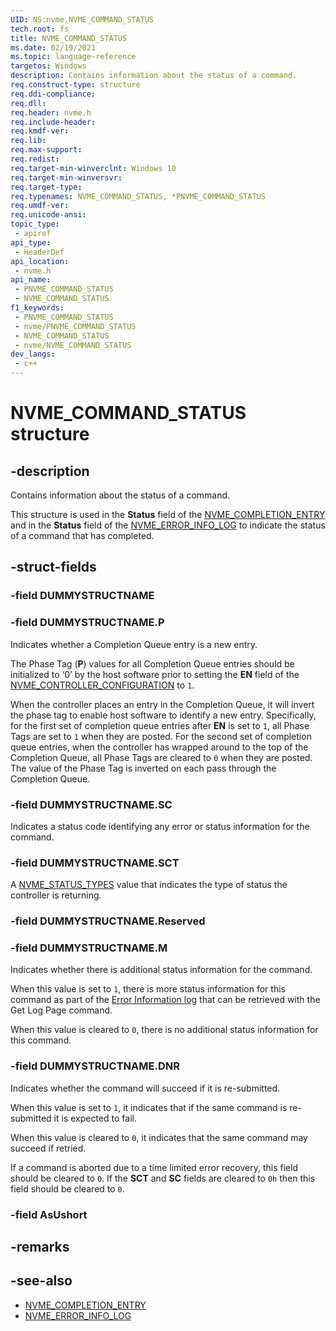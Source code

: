 ```yaml
---
UID: NS:nvme.NVME_COMMAND_STATUS
tech.root: fs
title: NVME_COMMAND_STATUS
ms.date: 02/19/2021
ms.topic: language-reference
targetos: Windows
description: Contains information about the status of a command.
req.construct-type: structure
req.ddi-compliance: 
req.dll: 
req.header: nvme.h
req.include-header: 
req.kmdf-ver: 
req.lib: 
req.max-support: 
req.redist: 
req.target-min-winverclnt: Windows 10
req.target-min-winversvr: 
req.target-type: 
req.typenames: NVME_COMMAND_STATUS, *PNVME_COMMAND_STATUS
req.umdf-ver: 
req.unicode-ansi: 
topic_type:
 - apiref
api_type:
 - HeaderDef
api_location:
 - nvme.h
api_name:
 - PNVME_COMMAND_STATUS
 - NVME_COMMAND_STATUS
f1_keywords:
 - PNVME_COMMAND_STATUS
 - nvme/PNVME_COMMAND_STATUS
 - NVME_COMMAND_STATUS
 - nvme/NVME_COMMAND_STATUS
dev_langs:
 - c++
---
```


# NVME_COMMAND_STATUS structure


## -description

Contains information about the status of a command.

This structure is used in the **Status** field of the [NVME_COMPLETION_ENTRY](ns-nvme-nvme_completion_entry.md) and in the **Status** field of the [NVME_ERROR_INFO_LOG](ns-nvme-nvme_error_info_log.md) to indicate the status of a command that has completed.

## -struct-fields

### -field DUMMYSTRUCTNAME

### -field DUMMYSTRUCTNAME.P

Indicates whether a Completion Queue entry is a new entry.

The Phase Tag (**P**) values for all Completion Queue entries should be initialized to ‘0’ by the host software prior to setting the **EN** field of the [NVME_CONTROLLER_CONFIGURATION](ns-nvme-nvme_controller_configuration.md) to `1`.

When the controller places an entry in the Completion Queue, it will invert the phase tag to enable host software to identify a new entry. Specifically, for the first set of completion queue entries after **EN** is set to `1`, all Phase Tags are set to `1` when they are posted. For the second set of completion queue entries, when the controller has wrapped around to the top of the Completion Queue, all Phase Tags are cleared to `0` when they are posted. The value of the Phase Tag is inverted on each pass through the Completion Queue.

### -field DUMMYSTRUCTNAME.SC

Indicates a status code identifying any error or status information for the command.

### -field DUMMYSTRUCTNAME.SCT

A [NVME_STATUS_TYPES](ne-nvme-nvme_status_types.md) value that indicates the type of status the controller is returning.

### -field DUMMYSTRUCTNAME.Reserved

### -field DUMMYSTRUCTNAME.M

Indicates whether there is additional status information for the command.

When this value is set to `1`, there is more status information for this command as part of the [Error Information log](ns-nvme-nvme_error_info_log.md) that can be retrieved with the Get Log Page command.

When this value is cleared to `0`, there is no additional status information for this command.

### -field DUMMYSTRUCTNAME.DNR

Indicates whether the command will succeed if it is re-submitted.

When this value is set to `1`, it indicates that if the same command is re-submitted it is expected to fail.

When this value is cleared to `0`, it indicates that the same command may succeed if retried.

If a command is aborted due to a time limited error recovery, this field should be cleared to `0`. If the **SCT** and **SC** fields are cleared to `0h` then this field should be cleared to `0`.

### -field AsUshort

## -remarks

## -see-also

- [NVME_COMPLETION_ENTRY](ns-nvme-nvme_completion_entry.md)
- [NVME_ERROR_INFO_LOG](ns-nvme-nvme_error_info_log.md)

